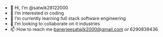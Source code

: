 - 👋 Hi, I’m @satwik28122000
- 👀 I’m interested in coding
- 🌱 I’m currently learning full stack software engineering
- 💞️ I’m looking to collaborate on it industries
- 📫 How to reach me banerjeesatwik2000@gmail.com or 6290839436

<!---
satwik28122000/satwik28122000 is a ✨ special ✨ repository because its `README.md` (this file) appears on your GitHub profile.
You can click the Preview link to take a look at your changes.
--->
